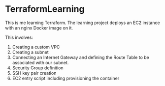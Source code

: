 # TerraformLearning
This is me learning Terraform. The learning project deploys an EC2 instance with an nginx Docker image on it.

This involves:
1. Creating a custom VPC
2. Creating a subnet
3. Connecting an Internet Gateway and defining the Route Table to be associated with our subnet.
4. Security Group definition
5. SSH key pair creation
6. EC2 entry script including provisioning the container
